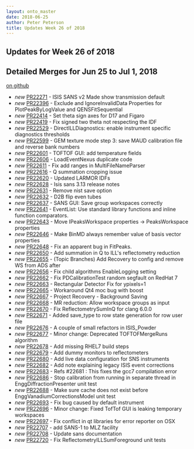```yaml
---
layout: onto_master
date: 2018-06-25
author: Peter Peterson
title: Updates Week 26 of 2018
---
```

Updates for Week 26 of 2018
---------------------------

Detailed Merges for Jun 25 to Jul 1, 2018
-----------------------------------------
[on github](https://github.com/mantidproject/mantid/pulls?q=is%3Apr+merged%3A2018-06-26..2018-07-01)

* *new* [PR22271](https://github.com/mantidproject/mantid/pull/22271) - ISIS SANS v2 Made show transmission default
* *new* [PR22396](https://github.com/mantidproject/mantid/pull/22396) - Exclude and IgnoreInvalidData Properties for PlotPeakByLogValue and QENSFitSequential
* *new* [PR22414](https://github.com/mantidproject/mantid/pull/22414) - Set theta sign axes for D17 and Figaro
* *new* [PR22419](https://github.com/mantidproject/mantid/pull/22419) - Fix signed two theta not respecting the IDF
* *new* [PR22529](https://github.com/mantidproject/mantid/pull/22529) - DirectILLDiagnostics: enable instrument specific diagnostics thresholds
* *new* [PR22599](https://github.com/mantidproject/mantid/pull/22599) - GEM texture mode step 3: save MAUD calibration file and reverse bank numbers
* *new* [PR22601](https://github.com/mantidproject/mantid/pull/22601) - TOFTOF GUI: add temperature fields
* *new* [PR22606](https://github.com/mantidproject/mantid/pull/22606) - LoadEventNexus duplicate code
* *new* [PR22611](https://github.com/mantidproject/mantid/pull/22611) - Fix add ranges in MultiFileNameParser
* *new* [PR22616](https://github.com/mantidproject/mantid/pull/22616) - Q summation cropping issue
* *new* [PR22620](https://github.com/mantidproject/mantid/pull/22620) - Updated LARMOR IDFs
* *new* [PR22628](https://github.com/mantidproject/mantid/pull/22628) - Isis sans 3.13 release notes
* *new* [PR22631](https://github.com/mantidproject/mantid/pull/22631) - Remove nist save option
* *new* [PR22632](https://github.com/mantidproject/mantid/pull/22632) - D2B flip even tubes
* *new* [PR22637](https://github.com/mantidproject/mantid/pull/22637) - SANS GUI: Save group workspaces correctly
* *new* [PR22641](https://github.com/mantidproject/mantid/pull/22641) - EventList: Use standard library functions and inline function comparators.
* *new* [PR22643](https://github.com/mantidproject/mantid/pull/22643) - Move IPeaksWorkspace properties -> PeaksWorkspace properties
* *new* [PR22646](https://github.com/mantidproject/mantid/pull/22646) - Make BinMD always remember value of basis vector properties
* *new* [PR22648](https://github.com/mantidproject/mantid/pull/22648) - Fix an apparent bug in FitPeaks.
* *new* [PR22650](https://github.com/mantidproject/mantid/pull/22650) - Add summation in Q to ILL's reflectometry reduction
* *new* [PR22655](https://github.com/mantidproject/mantid/pull/22655) - (Topic Branches) Add Recovery to config and remove WS from ADS after
* *new* [PR22656](https://github.com/mantidproject/mantid/pull/22656) - Fix child algorithms EnableLogging setting
* *new* [PR22662](https://github.com/mantidproject/mantid/pull/22662) - Fix PDCalibrationTest random segfault on RedHat 7
* *new* [PR22663](https://github.com/mantidproject/mantid/pull/22663) - Rectangular Detector Fix for ypixels=1
* *new* [PR22665](https://github.com/mantidproject/mantid/pull/22665) - Workaround Qt4 moc bug with boost
* *new* [PR22667](https://github.com/mantidproject/mantid/pull/22667) - Project Recovery - Background Saving
* *new* [PR22668](https://github.com/mantidproject/mantid/pull/22668) - MR reduction: Allow workspace groups as input
* *new* [PR22670](https://github.com/mantidproject/mantid/pull/22670) - Fix ReflectometrySumInQ for clang 6.0.0
* *new* [PR22671](https://github.com/mantidproject/mantid/pull/22671) - Added save_type to row state generation for row user file
* *new* [PR22676](https://github.com/mantidproject/mantid/pull/22676) - A couple of small refactors in ISIS_Powder
* *new* [PR22677](https://github.com/mantidproject/mantid/pull/22677) - Minor change: Deprecated TOFTOFMergeRuns algorithm
* *new* [PR22678](https://github.com/mantidproject/mantid/pull/22678) - Add missing RHEL7 build steps
* *new* [PR22679](https://github.com/mantidproject/mantid/pull/22679) - Add dummy monitors to reflectometers
* *new* [PR22680](https://github.com/mantidproject/mantid/pull/22680) - Add live data configuration for SNS instruments
* *new* [PR22682](https://github.com/mantidproject/mantid/pull/22682) - Add note explaining legacy ISIS event corrections
* *new* [PR22683](https://github.com/mantidproject/mantid/pull/22683) - Refs #22681 : This fixes the gcc7 compilation error
* *new* [PR22686](https://github.com/mantidproject/mantid/pull/22686) - Stop calibration from running in separate thread in EnggDiffractionPresenter unit test
* *new* [PR22688](https://github.com/mantidproject/mantid/pull/22688) - Make sure cache does not exist before EnggVanadiumCorrectionsModel unit test
* *new* [PR22693](https://github.com/mantidproject/mantid/pull/22693) - Fix bug caused by default instrument
* *new* [PR22696](https://github.com/mantidproject/mantid/pull/22696) - Minor change: Fixed TofTof GUI is leaking temporary workspaces
* *new* [PR22697](https://github.com/mantidproject/mantid/pull/22697) - Fix conflict in qt libraries for error reporter on OSX
* *new* [PR22707](https://github.com/mantidproject/mantid/pull/22707) - add SANS-1 to MLZ facility
* *new* [PR22708](https://github.com/mantidproject/mantid/pull/22708) - Update sans documentation
* *new* [PR22720](https://github.com/mantidproject/mantid/pull/22720) - Fix ReflectometryILLSumForeground unit tests
